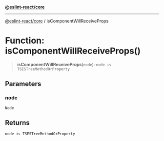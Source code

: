 [**@eslint-react/core**](../README.md)

***

[@eslint-react/core](../README.md) / isComponentWillReceiveProps

# Function: isComponentWillReceiveProps()

> **isComponentWillReceiveProps**(`node`): `node is TSESTreeMethodOrProperty`

## Parameters

### node

`Node`

## Returns

`node is TSESTreeMethodOrProperty`
